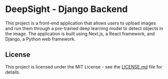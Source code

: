 # DeepSight - Django Backend

This project is a front-end application that allows users to upload images and run them through a pre-trained deep learning model to detect objects in the image. The application is built using Next.js, a React framework, and Django, a Python web framework.

## License

This project is licensed under the MIT License - see the [LICENSE.md](LICENSE.md) file for details.